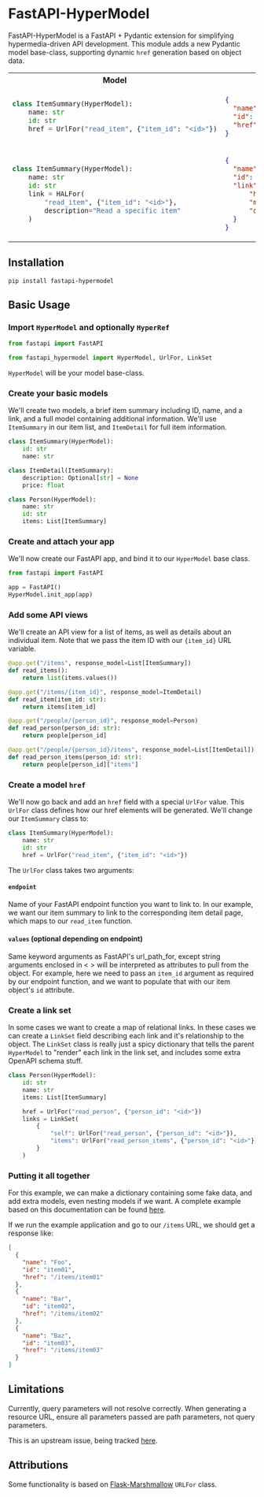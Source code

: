 # FastAPI-HyperModel

FastAPI-HyperModel is a FastAPI + Pydantic extension for simplifying hypermedia-driven API development. This module adds a new Pydantic model base-class, supporting dynamic `href` generation based on object data.

<table>
<tbody>
<tr>
<th>Model</th>
<th>Response</th>
</tr>
<tr>
<td>

```python
class ItemSummary(HyperModel):
    name: str
    id: str
    href = UrlFor("read_item", {"item_id": "<id>"})
```

</td>
<td>

```json
{
  "name": "Foo",
  "id": "item01",
  "href": "/items/item01"
}
```

</td>
</tr>
<tr></tr>
<tr>
<td>

```python
class ItemSummary(HyperModel):
    name: str
    id: str
    link = HALFor(
        "read_item", {"item_id": "<id>"}, 
        description="Read a specific item"
    )
```

</td>
<td>

```json
{
  "name": "Foo",
  "id": "item01",
  "link": {
      "href": "/items/item01",
      "method": "GET",
      "description": "Read a specific item"
  }
}
```

</td>
</tr>
</tbody>
</table>

## Installation

`pip install fastapi-hypermodel`

## Basic Usage

### Import `HyperModel` and optionally `HyperRef`

```python
from fastapi import FastAPI

from fastapi_hypermodel import HyperModel, UrlFor, LinkSet
```

`HyperModel` will be your model base-class.

### Create your basic models

We'll create two models, a brief item summary including ID, name, and a link, and a full model containing additional information. We'll use `ItemSummary` in our item list, and `ItemDetail` for full item information.

```python
class ItemSummary(HyperModel):
    id: str
    name: str

class ItemDetail(ItemSummary):
    description: Optional[str] = None
    price: float

class Person(HyperModel):
    name: str
    id: str
    items: List[ItemSummary]
```

### Create and attach your app

We'll now create our FastAPI app, and bind it to our `HyperModel` base class.

```python
from fastapi import FastAPI

app = FastAPI()
HyperModel.init_app(app)
```

### Add some API views

We'll create an API view for a list of items, as well as details about an individual item. Note that we pass the item ID with our `{item_id}` URL variable.

```python
@app.get("/items", response_model=List[ItemSummary])
def read_items():
    return list(items.values())

@app.get("/items/{item_id}", response_model=ItemDetail)
def read_item(item_id: str):
    return items[item_id]

@app.get("/people/{person_id}", response_model=Person)
def read_person(person_id: str):
    return people[person_id]

@app.get("/people/{person_id}/items", response_model=List[ItemDetail])
def read_person_items(person_id: str):
    return people[person_id]["items"]
```

### Create a model `href`

We'll now go back and add an `href` field with a special `UrlFor` value. This `UrlFor` class defines how our href elements will be generated. We'll change our `ItemSummary` class to:

```python
class ItemSummary(HyperModel):
    name: str
    id: str
    href = UrlFor("read_item", {"item_id": "<id>"})
```

The `UrlFor` class takes two arguments:

#### `endpoint`

Name of your FastAPI endpoint function you want to link to. In our example, we want our item summary to link to the corresponding item detail page, which maps to our `read_item` function.

#### `values` (optional depending on endpoint)

Same keyword arguments as FastAPI's url_path_for, except string arguments enclosed in < > will be interpreted as attributes to pull from the object. For example, here we need to pass an `item_id` argument as required by our endpoint function, and we want to populate that with our item object's `id` attribute.

### Create a link set

In some cases we want to create a map of relational links. In these cases we can create a `LinkSet` field describing each link and it's relationship to the object. The `LinkSet` class is really just a spicy dictionary that tells the parent `HyperModel` to "render" each link in the link set, and includes some extra OpenAPI schema stuff.

```python
class Person(HyperModel):
    id: str
    name: str
    items: List[ItemSummary]

    href = UrlFor("read_person", {"person_id": "<id>"})
    links = LinkSet(
        {
            "self": UrlFor("read_person", {"person_id": "<id>"}),
            "items": UrlFor("read_person_items", {"person_id": "<id>"}),
        }
    )
```

### Putting it all together

For this example, we can make a dictionary containing some fake data, and add extra models, even nesting models if we want. A complete example based on this documentation can be found [here](examples/simple_app.py).

If we run the example application and go to our `/items` URL, we should get a response like:

```json
[
  {
    "name": "Foo",
    "id": "item01",
    "href": "/items/item01"
  },
  {
    "name": "Bar",
    "id": "item02",
    "href": "/items/item02"
  },
  {
    "name": "Baz",
    "id": "item03",
    "href": "/items/item03"
  }
]
```

## Limitations

Currently, query parameters will not resolve correctly. When generating a resource URL, ensure all parameters passed are path parameters, not query parameters.

This is an upstream issue, being tracked [here](https://github.com/encode/starlette/issues/560).

## Attributions

Some functionality is based on [Flask-Marshmallow](https://github.com/marshmallow-code/flask-marshmallow/blob/dev/src/flask_marshmallow/fields.py) `URLFor` class.

